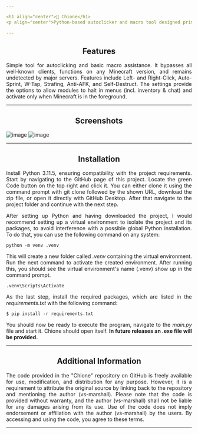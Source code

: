 ```yaml
---

<h1 align="center">🔮 Chione</h1>
<p align="center">Python-based autoclicker and macro tool designed primarily for the videogame Minecraft.</p>

---
```


<h2 align="center">Features</h2>

<div align="justify">
<p>Simple tool for autoclicking and basic macro assistance. It bypasses all well-known clients, functions on any Minecraft version, and remains undetected by major servers. Features include Left- and Right-Click, Auto-Sprint, W-Tap, Strafing, Anti-AFK, and Self-Destruct. The settings provide the options to allow modules to halt in menus (incl. inventory & chat) and activate only when Minecraft is in the foreground.</p>
</div>

---

<h2 align="center">Screenshots</h2>

![image](https://github.com/vs-marshall/Chione/assets/78146861/969a88e3-3075-43bc-b65c-27c3733f4653)
![image](https://github.com/vs-marshall/Chione/assets/78146861/aa3aadd3-877a-46bb-a15e-e8b4ae2dd720)

---

<h2 align="center">Installation</h2>

<div align="justify">
<p>Install Python 3.11.5, ensuring compatibility with the project requirements. Start by navigating to the GitHub page of this project. Locate the green Code button on the top right and click it. You can either clone it using the command prompt with git clone followed by the shown URL, download the zip file, or open it directly with GitHub Desktop. After that navigate to the project folder and continue with the next step.</p>
</div>

<div align="justify">
<p>After setting up Python and having downloaded the project, I would recommend setting up a virtual environment to isolate the project and its packages, to avoid interference with a possible global Python installation. To do that, you can use the following command on any system:</p>
</div>

```
python -m venv .venv
```

<div align="justify">
<p>This will create a new folder called <i>.venv</i> containing the virtual environment. Run the next command to activate the created environment. After running this, you should see the virtual environment's name (.venv) show up in the command prompt.</p>
</div>

```
.venv\Scripts\Activate
```

<div align="justify">
<p>As the last step, install the required packages, which are listed in the <i>requirements.txt</i> with the following command:</p>
</div>

```
$ pip install -r requirements.txt
```

<div align="justify">
<p>You should now be ready to execute the program, navigate to the <i>main.py</i> file and start it. Chione should open itself. <b>In future releases an .exe file will be provided.</b></p>
</div>

---

<h2 align="center">Additional Information</h2>

<div align="justify">
<p>The code provided in the "Chione" repository on GitHub is freely available for use, modification, and distribution for any purpose. However, it is a requirement to attribute the original source by linking back to the repository and mentioning the author (vs-marshall). Please note that the code is provided without warranty, and the author (vs-marshall) shall not be liable for any damages arising from its use. Use of the code does not imply endorsement or affiliation with the author (vs-marshall) by the users. By accessing and using the code, you agree to these terms.</p>
</div>

---
